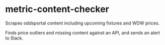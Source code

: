 # metric-content-checker

Scrapes oddsportal content including upcoming fixtures and WDW prices. 

Finds price outliers and missing content against an API, and sends an alert to Slack.
